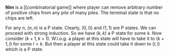 **Nim** is a [[combinatorial game]] where player can remove arbitrary number of positive chips from any pile of many piles. The terminal state is that no chips are left.

For any $n$, $(n, n)$ is a P state. Clearly, $(0,0)$ and $(1, 1)$ are P states. We can proceed with strong induction. So we have $(k, k)$ a P state for some $k$. Now consider $(k+1, k+1)$. W.l.o.g. a player at this state will have to take it to $(k+1, l)$ for some $l < k$. But then a player at this state could take it down to $(l, l)$ which is a P state. 